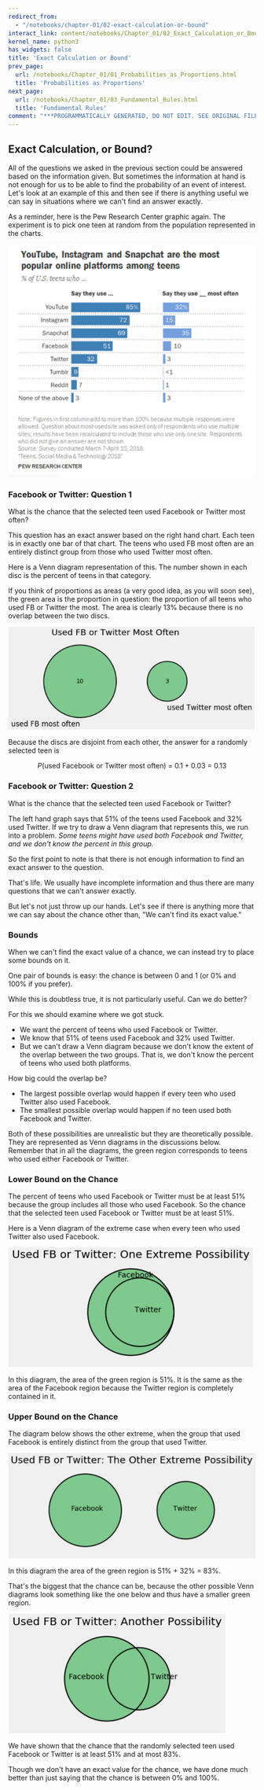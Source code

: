 ```yaml
---
redirect_from:
  - "/notebooks/chapter-01/02-exact-calculation-or-bound"
interact_link: content/notebooks/Chapter_01/02_Exact_Calculation_or_Bound.ipynb
kernel_name: python3
has_widgets: false
title: 'Exact Calculation or Bound'
prev_page:
  url: /notebooks/Chapter_01/01_Probabilities_as_Proportions.html
  title: 'Probabilities as Proportions'
next_page:
  url: /notebooks/Chapter_01/03_Fundamental_Rules.html
  title: 'Fundamental Rules'
comment: "***PROGRAMMATICALLY GENERATED, DO NOT EDIT. SEE ORIGINAL FILES IN /content***"
---
```





## Exact Calculation, or Bound?



All of the questions we asked in the previous section could be answered based on the information given. But sometimes the information at hand is not enough for us to be able to find the probability of an event of interest. Let's look at an example of this and then see if there is anything useful we can say in situations where we can't find an answer exactly.

As a reminder, here is the Pew Research Center graphic again. The experiment is to pick one teen at random from the population represented in the charts.

![online platform usage](../../images/online_platforms.png)



### Facebook or Twitter: Question 1
What is the chance that the selected teen used Facebook or Twitter most often?

This question has an exact answer based on the right hand chart. Each teen is in exactly one bar of that chart. The teens who used FB most often are an entirely distinct group from those who used Twitter most often. 

Here is a Venn diagram representation of this. The number shown in each disc is the percent of teens in that category. 

If you think of proportions as areas (a very good idea, as you will soon see), the green area is the proportion in question: the proportion of all teens who used FB or Twitter the most. The area is clearly 13% because there is no overlap between the two discs.

![Venn diagram: mutually exclusive](../../images/venn_mut_excl.png)

Because the discs are disjoint from each other, the answer for a randomly selected teen is

$$
P(\text{used Facebook or Twitter most often}) ~ = ~ 0.1 + 0.03 ~ = ~ 0.13
$$



### Facebook or Twitter: Question 2
What is the chance that the selected teen used Facebook or Twitter?

The left hand graph says that 51% of the teens used Facebook and 32% used Twitter. If we try to draw a Venn diagram that represents this, we run into a problem. *Some teens might have used both Facebook and Twitter, and we don't know the percent in this group.*

So the first point to note is that there is not enough information to find an exact answer to the question.

That's life. We usually have incomplete information and thus there are many questions that we can't answer exactly.

But let's not just throw up our hands. Let's see if there is anything more that we can say about the chance other than, "We can't find its exact value."



### Bounds
When we can't find the exact value of a chance, we can instead try to place some bounds on it.

One pair of bounds is easy: the chance is between 0 and 1 (or 0% and 100% if you prefer). 

While this is doubtless true, it is not particularly useful. Can we do better?

For this we should examine where we got stuck. 

- We want the percent of teens who used Facebook or Twitter.
- We know that 51% of teens used Facebook and 32% used Twitter.
- But we can't draw a Venn diagram because we don't know the extent of the overlap between the two groups. That is, we don't know the percent of teens who used both platforms.

How big could the overlap be?
- The largest possible overlap would happen if every teen who used Twitter also used Facebook.
- The smallest possible overlap would happen if no teen used both Facebook and Twitter.

Both of these possibilities are unrealistic but they are theoretically possible. They are represented as Venn diagrams in the discussions below. Remember that in all the diagrams, the green region corresponds to teens who used either Facebook or Twitter. 



### Lower Bound on the Chance

The percent of teens who used Facebook or Twitter must be at least 51% because the group includes all those who used Facebook. So the chance that the selected teen used Facebook or Twitter must be at least 51%.

Here is a Venn diagram of the extreme case when every teen who used Twitter also used Facebook.

![first extreme](../../images/venn_extreme1.png) 

In this diagram, the area of the green region is 51%. It is the same as the area of the Facebook region because the Twitter region is completely contained in it.



### Upper Bound on the Chance

The diagram below shows the other extreme, when the group that used Facebook is entirely distinct from the group that used Twitter.

![second extreme](../../images/venn_extreme2.png)

In this diagram the area of the green region is 51% + 32% = 83%.

That's the biggest that the chance can be, because the other possible Venn diagrams look something like the one below and thus have a smaller green region.

![overlap](../../images/venn_overlap.png)



We have shown that the chance that the randomly selected teen used Facebook or Twitter is at least 51% and at most 83%.

Though we don't have an exact value for the chance, we have done much better than just saying that the chance is between 0% and 100%.

